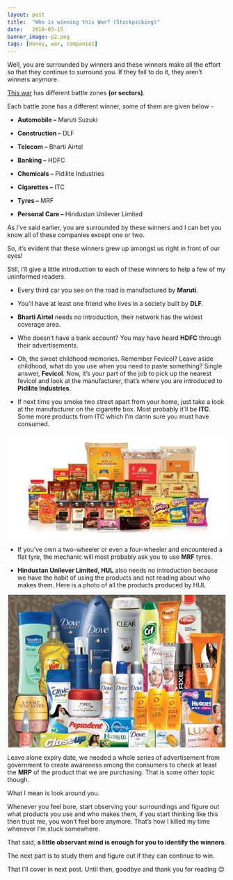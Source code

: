 ```yaml
---
layout: post
title:  "Who is winning this War? (Stockpicking)"
date:   2018-03-15
banner_image: p2.png
tags: [money, war, companies]
---
```


Well, you are surrounded by winners and these winners make all the effort so that they continue to surround you. If they fail to do it, they aren’t winners anymore.

[This war](https://investingknights.com/2018/03/14/war-of-money/) has different battle zones **(or sectors)**.
<!--more-->
Each battle zone has a different winner, some of them are given below -

- **Automobile –** Maruti Suzuki
 
 - **Construction –** DLF

- **Telecom –** Bharti Airtel

- **Banking –** HDFC

- **Chemicals –** Pidilite Industries

- **Cigarettes –** ITC

- **Tyres –** MRF

- **Personal Care –** Hindustan Unilever Limited

As I’ve said earlier, you are surrounded by these winners and I can bet you know all of these companies except one or two.

So, it’s evident that these winners grew up amongst us right in front of our eyes!

Still, I’ll give a little introduction to each of these winners to help a few of my uninformed readers.

 - Every third car you see on the road is manufactured by **Maruti**.
 
 - You’ll have at least one friend who lives in a society built by **DLF**.
 
 - **Bharti Airtel** needs no introduction, their network has the widest coverage area.
 
 - Who doesn’t have a bank account? You may have heard **HDFC** through their advertisements.
 
 - Oh, the sweet childhood memories. Remember Fevicol? Leave aside childhood, what do you use when you need to paste something? Single answer, **Fevicol**. Now, it’s your part of the job to pick up the nearest fevicol and look at the manufacturer, that’s where you are introduced to **Pidilite Industries**.

- If next time you smoke two street apart from your home, just take a look at the manufacturer on the cigarette box. Most probably it’ll be **ITC**. Some more products from ITC which I’m damn sure you must have consumed.

<img src="/images/posts/p2_1.jpg" alt="ITC Products" style="display: block; margin-left: auto; margin-right: auto;"/>

- If you’ve own a two-wheeler or even a four-wheeler and encountered a flat tyre, the mechanic will most probably ask you to use **MRF** tyres.
 
 - **Hindustan Unilever Limited, HUL** also needs no introduction because we have the habit of using the products and not reading about who makes them. Here is a photo of all the products produced by HUL

<img src="/images/posts/p2_2.jpg" alt="HUL Products" style="display: block; margin-left: auto; margin-right: auto;"/>

Leave alone expiry date, we needed a whole series of advertisement from government to create awareness among the consumers to check at least the **MRP** of the product that we are purchasing. That is some other topic though.

What I mean is look around you.

Whenever you feel bore, start observing your surroundings and figure out what products you use and who makes them, if you start thinking like this then trust me, you won’t feel bore anymore. That’s how I killed my time whenever I’m stuck somewhere.

That said, **a little observant mind is enough for you to identify the winners**.

The next part is to study them and figure out if they can continue to win.

That I’ll cover in next post. Until then, goodbye and thank you for reading 😊
